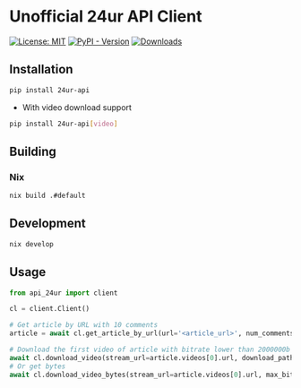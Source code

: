 # Unofficial 24ur API Client

[![License: MIT](https://img.shields.io/badge/license-MIT-C06524)](https://github.com/amadejkastelic/24ur-api/blob/main/LICENSE)
[![PyPI - Version](https://img.shields.io/pypi/v/24ur-api.svg)](https://pypi.org/project/24ur-api/)
[![Downloads](https://static.pepy.tech/badge/24ur-api)](https://pepy.tech/project/24ur-api)

## Installation

```bash
pip install 24ur-api
```
- With video download support
```bash
pip install 24ur-api[video]
```

## Building

### Nix

```bash
nix build .#default
```

## Development

```bash
nix develop
```

## Usage

```python
from api_24ur import client

cl = client.Client()

# Get article by URL with 10 comments
article = await cl.get_article_by_url(url='<article_url>', num_comments=10)

# Download the first video of article with bitrate lower than 2000000b to current dir
await cl.download_video(stream_url=article.videos[0].url, download_path='.', max_bitrate=2000000)
# Or get bytes
await cl.download_video_bytes(stream_url=article.videos[0].url, max_bitrate=2000000)
```
